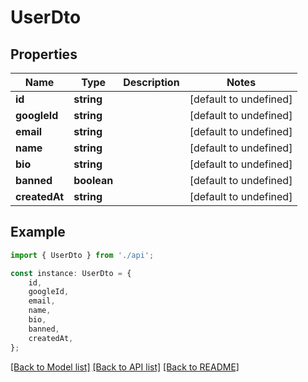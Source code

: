# UserDto


## Properties

Name | Type | Description | Notes
------------ | ------------- | ------------- | -------------
**id** | **string** |  | [default to undefined]
**googleId** | **string** |  | [default to undefined]
**email** | **string** |  | [default to undefined]
**name** | **string** |  | [default to undefined]
**bio** | **string** |  | [default to undefined]
**banned** | **boolean** |  | [default to undefined]
**createdAt** | **string** |  | [default to undefined]

## Example

```typescript
import { UserDto } from './api';

const instance: UserDto = {
    id,
    googleId,
    email,
    name,
    bio,
    banned,
    createdAt,
};
```

[[Back to Model list]](../README.md#documentation-for-models) [[Back to API list]](../README.md#documentation-for-api-endpoints) [[Back to README]](../README.md)
